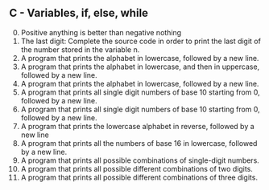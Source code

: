 ## C - Variables, if, else, while
0. Positive anything is better than negative nothing
1. The last digit: Complete the source code in order to print the last digit of the number stored in the variable n.
2. A program that prints the alphabet in lowercase, followed by a new line.
3. A program that prints the alphabet in lowercase, and then in uppercase, followed by a new line.
4. A program that prints the alphabet in lowercase, followed by a new line.
5. A program that prints all single digit numbers of base 10 starting from 0, followed by a new line.
6. A program that prints all single digit numbers of base 10 starting from 0, followed by a new line.
7. A program that prints the lowercase alphabet in reverse, followed by a new line
8. A program that prints all the numbers of base 16 in lowercase, followed by a new line.
9. A program that prints all possible combinations of single-digit numbers.
10. A program that prints all possible different combinations of two digits.
11. A program that prints all possible different combinations of three digits.
